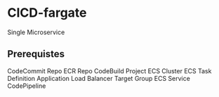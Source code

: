 # CICD-fargate
Single Microservice

## Prerequistes

CodeCommit Repo
ECR Repo
CodeBuild Project
ECS Cluster
ECS Task Definition
Application Load Balancer
Target Group
ECS Service
CodePipeline